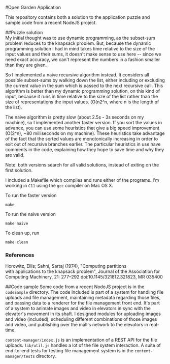 #Open Garden Application

This repository contains both a solution to the application puzzle and sample code from a recent NodeJS project.

##Puzzle solution  
My initial thought was to use dynamic programming, as the subset-sum problem reduces to the knapsack problem. But, because the dynamic programming solution I had in mind takes time relative to the size of the input values and their sums, it doesn't make sense to use here -- since we need exact accuracy, we can't represent the numbers in a fashion smaller than they are given.  

So I implemented a naive recursive algorithm instead. It considers all possible subset-sums by walking down the list, either including or excluding the current value in the sum which is passed to the next recursive call. This algorithm is better than my dynamic programming solution, on this kind of input, because it runs in time relative to the size of the list rather than the size of representations the input values. (O(n2^n, where n is the length of the list).

The naive algorithm is pretty slow (about 2.5s - 3s seconds on my machine), so I implemented another faster version. If you sort the values in advance, you can use some heuristics that give a big speed improvement (O(2^n), ~80 milliseconds on my machine). These heuristics take advantage of the fact that the sorted values are monotonically increasing in order to exit out of recursive branches earlier. The particular heuristics in use have comments in the code, explaining how they hope to save time and why they are valid.

Note: both versions search for all valid solutions, instead of exiting on the first solution. 

I included a Makefile which compiles and runs either of the programs. I'm working in `C11` using the `gcc` compiler on Mac OS X. 

To run the faster version
```
make
```

To run the naive version
```
make naive
```

To clean up, run
```
make clean
```

### References
Horowitz, Ellis; Sahni, Sartaj (1974), "Computing partitions  
    with applications to the knapsack problem", Journal of the Association for  
    Computing Machinery, 21: 277–292 doi:10.1145/321812.321823, MR 035400


##Code sample
Some code from a recent NodeJS project is in the `codeSample` directory. The code included is part of a system for handling file uploads and file management, maintaining metadata regarding those files, and passing data to a renderer for the file management front end. It's part of a system to animate images and video in elevators in sync with the elevator's movement in its shaft. I designed modules for uploading images and video (included), scheduling different combinations of those images and video, and publishing over the mall's network to the elevators in real-time. 

`content-manager/index.js` is an implementation of a REST API for the file uploads. `lib/util.js` handles a lot of the file system interaction. A suite of end-to-end tests for testing file management system is in the `content-manager/tests` directory. 